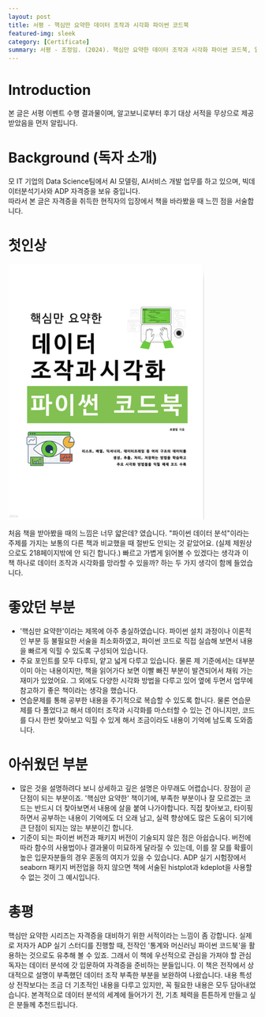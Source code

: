 ```yaml
---
layout: post
title: 서평 - 핵심만 요약한 데이터 조작과 시각화 파이썬 코드북 
featured-img: sleek
category: [Certificate]
summary: 서평 - 조정임. (2024). 핵심만 요약한 데이터 조작과 시각화 파이썬 코드북, 알고보니.
---
```


# Introduction
본 글은 서평 이벤트 수행 결과물이며, 알고보니로부터 후기 대상 서적을 무상으로 제공받았음을 먼저 알립니다. <br>


# Background (독자 소개)
모 IT 기업의 Data Science팀에서 AI 모델링, AI서비스 개발 업무를 하고 있으며, 빅데이터분석기사와 ADP 자격증을 보유 중입니다. <br>
따라서 본 글은 자격증을 취득한 현직자의 입장에서 책을 바라봤을 때 느낀 점을 서술합니다.

# 첫인상
<img src ="https://raw.githubusercontent.com/hjben/hjben.github.io/master/_img/review-python-codebook/book-cover.png" alt="book-cover"><br>

처음 책을 받아봤을 때의 느낌은 너무 얇은데? 였습니다. "파이썬 데이터 분석"이라는 주제를 가지는 보통의 다른 책과 비교했을 때 절반도 안되는 것 같았어요. (실제 제원상으로도 218페이지밖에 안 되긴 합니다.)
빠르고 가볍게 읽어볼 수 있겠다는 생각과 이 책 하나로 데이터 조작과 시각화를 망라할 수 있을까? 하는 두 가지 생각이 함께 들었습니다.

# 좋았던 부분
- '핵심만 요약한'이라는 제목에 아주 충실하였습니다. 파이썬 설치 과정이나 이론적인 부분 등 불필요한 서술을 최소화하였고, 파이썬 코드로 직접 실습해 보면서 내용을 빠르게 익힐 수 있도록 구성되어 있습니다.
- 주요 포인트를 모두 다루되, 얕고 넓게 다루고 있습니다. 물론 제 기준에서는 대부분 이미 아는 내용이지만, 책을 읽어가다 보면 이빨 빠진 부분이 발견되어서 채워 가는 재미가 있었어요. 그 외에도 다양한 시각화 방법을 다루고 있어 옆에 두면서 업무에 참고하기 좋은 책이라는 생각을 했습니다.
- 연습문제를 통해 공부한 내용을 주기적으로 복습할 수 있도록 합니다. 물론 연습문제를 다 풀었다고 해서 데이터 조작과 시각화를 마스터할 수 있는 건 아니지만, 코드를 다시 한번 찾아보고 익힐 수 있게 해서 조금이라도 내용이 기억에 남도록 도와줍니다.

# 아쉬웠던 부분
- 많은 것을 설명하려다 보니 상세하고 깊은 설명은 아무래도 어렵습니다. 장점이 곧 단점이 되는 부분이죠. '핵심만 요약한' 책이기에, 부족한 부분이나 잘 모르겠는 코드는 반드시 더 찾아보면서 내용에 살을 붙여 나가야합니다. 직접 찾아보고, 타이핑 하면서 공부하는 내용이 기억에도 더 오래 남고, 실력 향상에도 많은 도움이 되기에 큰 단점이 되지는 않는 부분이긴 합니다.
- 기준이 되는 파이썬 버전과 패키지 버전이 기술되지 않은 점은 아쉽습니다. 버전에 따라 함수의 사용법이나 결과물이 미묘하게 달라질 수 있는데, 이를 잘 모를 확률이 높은 입문자분들의 경우 혼동의 여지가 있을 수 있습니다. ADP 실기 시험장에서 seaborn 패키지 버전업을 하지 않으면 책에 서술된 histplot과 kdeplot을 사용할 수 없는 것이 그 예시입니다.

# 총평
핵심만 요약한 시리즈는 자격증을 대비하기 위한 서적이라는 느낌이 좀 강합니다. 실제로 저자가 ADP 실기 스터디를 진행할 때, 전작인 '통계와 머신러닝 파이썬 코드북'을 활용하는 것으로도 유추해 볼 수 있죠. 그래서 이 책에 우선적으로 관심을 가져야 할 관심 독자는 데이터 분석에 갓 입문하여 자격증을 준비하는 분들입니다.
이 책은 전작에서 상대적으로 설명이 부족했던 데이터 조작 부족한 부분을 보완하여 나왔습니다. 내용 특성 상 전작보다는 조금 더 기초적인 내용을 다루고 있지만, 꼭 필요한 내용은 모두 담아내었습니다. 본격적으로 데이터 분석의 세계에 들어가기 전, 기초 체력을 튼튼하게 만들고 싶은 분들께 추천드립니다.
